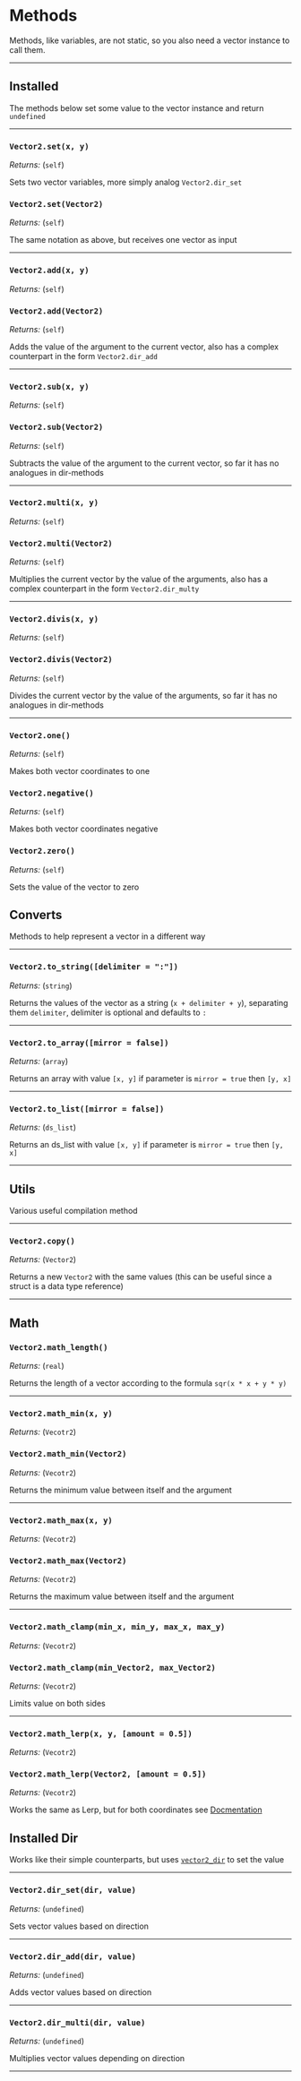 # Methods

Methods, like variables, are not static, so you also need a vector instance to call them.

---

## Installed

The methods below set some value to the vector instance and return `undefined`

---

### `Vector2.set(x, y)`

_Returns:_ (`self`)

Sets two vector variables, more simply analog `Vector2.dir_set`

### `Vector2.set(Vector2)`

_Returns:_ (`self`)

The same notation as above, but receives one vector as input

---

### `Vector2.add(x, y)`

_Returns:_ (`self`)

### `Vector2.add(Vector2)`

_Returns:_ (`self`)

Adds the value of the argument to the current vector, also has a complex counterpart in the form `Vector2.dir_add`

---

### `Vector2.sub(x, y)`

_Returns:_ (`self`)

### `Vector2.sub(Vector2)`

_Returns:_ (`self`)

Subtracts the value of the argument to the current vector, so far it has no analogues in dir-methods

---

### `Vector2.multi(x, y)`

_Returns:_ (`self`)

### `Vector2.multi(Vector2)`

_Returns:_ (`self`)

Multiplies the current vector by the value of the arguments, also has a complex counterpart in the form `Vector2.dir_multy`

---

### `Vector2.divis(x, y)`

_Returns:_ (`self`)

### `Vector2.divis(Vector2)`

_Returns:_ (`self`)

Divides the current vector by the value of the arguments, so far it has no analogues in dir-methods

---

### `Vector2.one()`

_Returns:_ (`self`)

Makes both vector coordinates to one

### `Vector2.negative()`

_Returns:_ (`self`)

Makes both vector coordinates negative

### `Vector2.zero()`

_Returns:_ (`self`)

Sets the value of the vector to zero


## Converts

Methods to help represent a vector in a different way

---

### `Vector2.to_string([delimiter = ":"])`

_Returns:_ (`string`)

Returns the values of the vector as a string (`x + delimiter + y`), separating them `delimiter`, delimiter is optional and defaults to `:`

---

### `Vector2.to_array([mirror = false])`

_Returns:_ (`array`)

Returns an array with value `[x, y]` if parameter is `mirror = true` then `[y, x]`

---

### `Vector2.to_list([mirror = false])`

_Returns:_ (`ds_list`)

Returns an ds_list with value `[x, y]` if parameter is `mirror = true` then `[y, x]`

---

## Utils

Various useful compilation method

---

### `Vector2.copy()`

_Returns:_ (`Vector2`)

Returns a new `Vector2` with the same values (this can be useful since a struct is a data type reference)

---

## Math

### `Vector2.math_length()`

_Returns:_ (`real`)

Returns the length of a vector according to the formula `sqr(x * x + y * y)`

---

### `Vector2.math_min(x, y)`

_Returns:_ (`Vecotr2`)

### `Vector2.math_min(Vector2)`

_Returns:_ (`Vecotr2`)

Returns the minimum value between itself and the argument

---

### `Vector2.math_max(x, y)`

_Returns:_ (`Vecotr2`)

### `Vector2.math_max(Vector2)`

_Returns:_ (`Vecotr2`)

Returns the maximum value between itself and the argument

---

### `Vector2.math_clamp(min_x, min_y, max_x, max_y)`

_Returns:_ (`Vecotr2`)

### `Vector2.math_clamp(min_Vector2, max_Vector2)`

_Returns:_ (`Vecotr2`)

Limits value on both sides

---

### `Vector2.math_lerp(x, y, [amount = 0.5])`

_Returns:_ (`Vecotr2`)

### `Vector2.math_lerp(Vector2, [amount = 0.5])`

_Returns:_ (`Vecotr2`)

Works the same as Lerp, but for both coordinates see [Docmentation](https://manual.yoyogames.com/GameMaker_Language/GML_Reference/Maths_And_Numbers/Number_Functions/lerp.htm)

## Installed Dir

Works like their simple counterparts, but uses [`vector2_dir`](variables#vector2_dir) to set the value

---

### `Vector2.dir_set(dir, value)`

_Returns:_ (`undefined`)

Sets vector values based on direction

---

### `Vector2.dir_add(dir, value)`

_Returns:_ (`undefined`)

Adds vector values based on direction

---

### `Vector2.dir_multi(dir, value)`

_Returns:_ (`undefined`)

Multiplies vector values depending on direction

---

